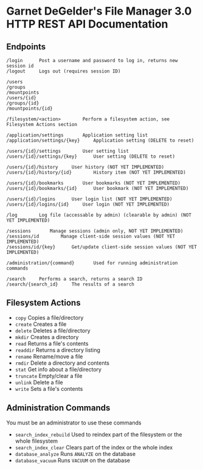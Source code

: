 Garnet DeGelder's File Manager 3.0 HTTP REST API Documentation
==============================================================

Endpoints
---------
```
/login		Post a username and password to log in, returns new session id
/logout		Logs out (requires session ID)

/users
/groups
/mountpoints
/users/{id}
/groups/{id}
/mountpoints/{id}

/filesystem/<action>		Perform a filesystem action, see Filesystem Actions section

/application/settings		Application setting list
/application/settings/{key}		Application setting (DELETE to reset)

/users/{id}/settings		User setting list
/users/{id}/settings/{key}		User setting (DELETE to reset)

/users/{id}/history		User history (NOT YET IMPLEMENTED)
/users/{id}/history/{id}		History item (NOT YET IMPLEMENTED)

/users/{id}/bookmarks		User bookmarks (NOT YET IMPLEMENTED)
/users/{id}/bookmarks/{id}		User bookmark (NOT YET IMPLEMENTED)

/users/{id}/logins		User login list (NOT YET IMPLEMENTED)
/users/{id}/logins/{id}		User login (NOT YET IMPLEMENTED)

/log		Log file (accessable by admin) (clearable by admin) (NOT YET IMPLEMENTED)

/sessions		Manage sessions (admin only, NOT YET IMPLEMENTED)
/sessions/id		Manage client-side session values (NOT YET IMPLEMENTED)
/sessions/id/{key}		Get/update client-side session values (NOT YET IMPLEMENTED)

/administration/{command}		Used for running administration commands

/search		Performs a search, returns a search ID
/search/{search_id}		The results of a search
```

Filesystem Actions
------------------

- `copy`		Copies a file/directory
- `create`		Creates a file
- `delete`		Deletes a file/directory
- `mkdir`		Creates a directory
- `read`		Returns a file's contents
- `readdir`		Returns a directory listing
- `rename`		Rename/move a file
- `rmdir`		Delete a directory and contents
- `stat`		Get info about a file/directory
- `truncate`		Empty/clear a file
- `unlink`		Delete a file
- `write`		Sets a file's contents

Administration Commands
-----------------------

You must be an administrator to use these commands

- `search_index_rebuild`		Used to reindex part of the filesystem or the whole filesystem
- `search_index_clear`		Clears part of the index or the whole index
- `database_analyze`		Runs `ANALYZE` on the database
- `database_vacuum`		Runs `VACUUM` on the database
